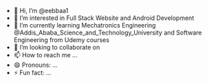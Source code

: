 - 👋 Hi, I’m @eebbaa1
- 👀 I’m interested in Full Stack Website and Android Development
- 🌱 I’m currently learning Mechatronics Engineering @Addis_Ababa_Science_and_Technology_University and Software Engineering from Udemy courses
- 💞️ I’m looking to collaborate on 
- 📫 How to reach me ...
- 😄 Pronouns: ...
- ⚡ Fun fact: ...

<!---
eebbaa1/eebbaa1 is a ✨ special ✨ repository because its `README.md` (this file) appears on your GitHub profile.
You can click the Preview link to take a look at your changes.
--->
